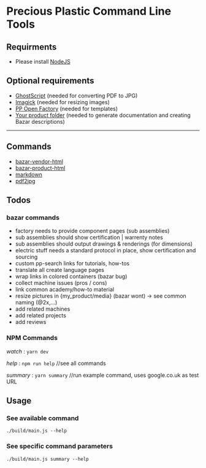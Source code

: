# Precious Plastic Command Line Tools

## Requirments

- Please install [NodeJS](https://nodejs.org/en/download/)

## Optional requirements

- [GhostScript](https://www.ghostscript.com/download/gsdnld.html) (needed for converting PDF to JPG)
- [Imagick](https://imagemagick.org/script/download.php) (needed for resizing images)
- [PP Open Factory](https://github.com/plastic-hub/factory) (needed for templates)
- [Your product folder](https://github.com/plastic-hub/products) (needed to generate documentation and creating Bazar descriptions)

<hr/>

## Commands

- [bazar-vendor-html](./docs/commands/bazar)
- [bazar-product-html](./docs/commands/bazar)
- [markdown](./docs/commands/markdown)
- [pdf2jpg](./docs/commands/pdf2jpg)

## Todos

### bazar commands

- factory needs to provide component pages (sub assemblies)
- sub assemblies should show certification | warrenty notes
- sub assemblies should output drawings & renderings (for dimensions)
- electric stuff needs a standard protocol in place, show certification and sourcing
- custom pp-search links for tutorials, how-tos
- translate all create language pages
- wrap links in colored containers (bazar bug)
- collect machine issues (pros / cons)
- link common academy/how-to material
- resize pictures in {my_product/media} (bazar wont) -> see common naming (@2x,...)
- add related machines
- add related projects
- add reviews


### NPM Commands

*watch*     : ```yarn dev```

*help*      : ```npm run help``` //see all commands

*summary*   : ```yarn summary``` //run example command, uses google.co.uk as test URL

## Usage

### See available command
    ./build/main.js --help

### See specific command parameters
    ./build/main.js summary --help
